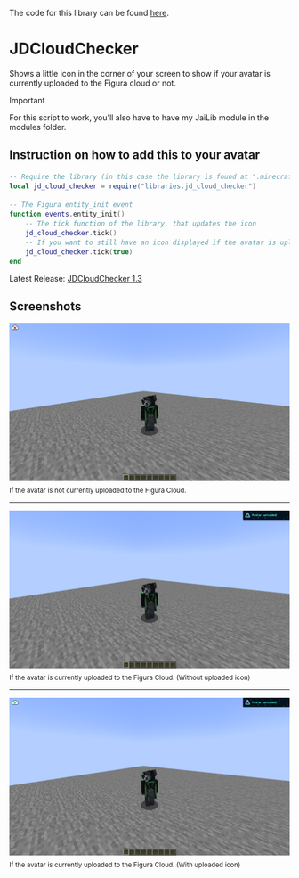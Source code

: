 The code for this library can be found [here](https://github.com/JaegerwaldDev/FiguraLibs/blob/main/jd_cloud_checker.lua).

# JDCloudChecker

Shows a little icon in the corner of your screen to show if your avatar is currently uploaded to the Figura cloud or not.

> [!IMPORTANT]
> For this script to work, you'll also have to have my JaiLib module in the modules folder.

## Instruction on how to add this to your avatar

```lua
-- Require the library (in this case the library is found at ".minecraft/Figura/avatars/MyAvatar/libraries/")
local jd_cloud_checker = require("libraries.jd_cloud_checker")

-- The Figura entity_init event
function events.entity_init()
    -- The tick function of the library, that updates the icon
    jd_cloud_checker.tick()
    -- If you want to still have an icon displayed if the avatar is uploaded, have this instead
    jd_cloud_checker.tick(true)
end
```

Latest Release: [JDCloudChecker 1.3](https://github.com/JaegerwaldDev/FiguraLibs/releases/tag/JDCloudChecker-1.3)


## Screenshots

<img src="https://raw.githubusercontent.com/JaegerwaldDev/FiguraLibs/main/screenshots/JDCloudChecker_NotUploaded.png">
<sub>If the avatar is not currently uploaded to the Figura Cloud.</sub>

---

<img src="https://raw.githubusercontent.com/JaegerwaldDev/FiguraLibs/main/screenshots/JDCloudChecker_HideUploaded.png">
<sub>If the avatar is currently uploaded to the Figura Cloud. (Without uploaded icon)</sub>

---

<img src="https://raw.githubusercontent.com/JaegerwaldDev/FiguraLibs/main/screenshots/JDCloudChecker_ShowUploaded.png">
<sub>If the avatar is currently uploaded to the Figura Cloud. (With uploaded icon)</sub>
